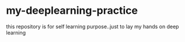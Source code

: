 # my-deeplearning-practice
this repository is for self learning purpose..just to lay my hands on deep learning 
